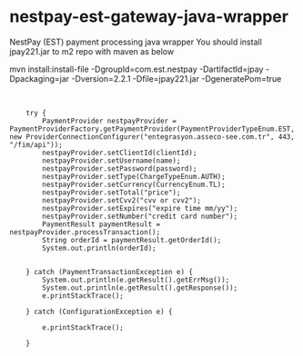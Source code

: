 # nestpay-est-gateway-java-wrapper
NestPay (EST) payment processing java wrapper
You should install jpay221.jar to m2 repo with maven as below

mvn install:install-file  -DgroupId=com.est.nestpay -DartifactId=jpay -Dpackaging=jar -Dversion=2.2.1 -Dfile=jpay221.jar -DgeneratePom=true



<br />
		
		try {
			PaymentProvider nestpayProvider = PaymentProviderFactory.getPaymentProvider(PaymentProviderTypeEnum.EST, new ProviderConnectionConfigurer("entegrasyon.asseco-see.com.tr", 443, "/fim/api"));
			nestpayProvider.setClientId(clientId);
			nestpayProvider.setUsername(name);
			nestpayProvider.setPassword(password);
			nestpayProvider.setType(ChargeTypeEnum.AUTH);
			nestpayProvider.setCurrency(CurrencyEnum.TL);
			nestpayProvider.setTotal("price");
			nestpayProvider.setCvv2("cvv or cvv2");
			nestpayProvider.setExpires("expire time mm/yy");
			nestpayProvider.setNumber("credit card number");
			PaymentResult paymentResult = nestpayProvider.processTransaction();
			String orderId = paymentResult.getOrderId();
			System.out.println(orderId);
			
			
		} catch (PaymentTransactionException e) {
			System.out.println(e.getResult().getErrMsg());
			System.out.println(e.getResult().getResponse());
			e.printStackTrace();
			
		} catch (ConfigurationException e) {
			
			e.printStackTrace();
			
		}

